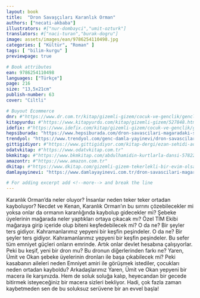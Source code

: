 ```yaml
---
layout: book
title:  "Dron Savaşçıları Karanlık Orman"
authors: ["necati-akbaba"]
illustrators: #["nur-dombayci","umit-ozturk"]
translators: #["naci-turan","burak-dogru"]
image: assets/images/ean/9786254110498.jpg
categories: [ "Kültür", "Roman" ]
tags: [ "bilim-kurgu" ]
previewpage: true

# Book attributes
ean: 9786254110498
languages: ["Türkçe"]
page: 216
size: "13,5x21cm"
publish-number: 63
cover: "Ciltli"

# Buyout Ecommerce
dnr: #"https://www.dr.com.tr/kitap/gizemli-gizem/cocuk-ve-genclik/genclik-10-yas/roman-oyku/urunno=0001857499001"
kitapyurdu: #"https://www.kitapyurdu.com/kitap/gizemli-gizem/527848.html&filter_name=Gizemli+Gizem"
idefix: #"https://www.idefix.com/kitap/gizemli-gizem/cocuk-ve-genclik/genclik-10-yas/roman-oyku/urunno=0001857499001"
hepsiburada: "https://www.hepsiburada.com/dron-savascilari-magaradaki-sir-necati-akbaba-p-HBV00000Y1FR7"
trendyol: "https://www.trendyol.com/genc-damla-yayinevi/dron-savascilari-magaradaki-sir-p-39629129"
gittigidiyor: #"https://www.gittigidiyor.com/kitap-dergi/ezan-sehidi-adnan-menderes_pdp_732728793"
odatvkitap: #"https://www.odatvkitap.com.tr"
bkmkitap: #"https://www.bkmkitap.com/abdulhamidin-kurtlarla-dansi-578226"
amazontr: #"https://www.amazon.com.tr"
dkitap: #"https://www.dkitap.com/gizemli-gizem-tekerlekli-bir-evim-olsa"
damlayayinevi: "https://www.damlayayinevi.com.tr/dron-savascilari-magaradaki-sir"

# For adding excerpt add <!--more--> and break the line
---
```

Karanlık Orman’da neler oluyor?
İnsanlar neden teker teker ortadan kayboluyor?
Necdet ve Kenan, Karanlık Orman’ın bu sırrını çözebilecekler mi yoksa onlar da ormanın karanlığında kaybolup gidecekler mi?
Şebeke üyelerinin mağarada neler yaptıkları ortaya çıkacak mı?
Özel TİM Ekibi mağaraya girip içeride olup biteni keşfedebilecek mi?
O da ne?
Bir şeyler ters gidiyor.
Kahramanlarımız yepyeni bir keşfin peşindeler.
O da ne?
Bir şeyler ters gidiyor.
Kahramanlarımız yepyeni bir keşfin peşindeler.
Bu sefer tüm emniyet güçleri onların emrinde.
Artık onlar devlet hesabına çalışıyorlar.
Peki bu keşif, yeni bir dron mu?
Bu dronun diğerlerinden farkı ne?
Yaren, Ümit ve Okan şebeke üyelerinin dronları ile başa çıkabilecek mi?
Peki kasabanın aileleri neden Emniyet amiri ile görüşmek istediler, çocukları neden ortadan kayboldu?
Arkadaşlarımız Yaren, Ümit ve Okan yepyeni bir macera ile karşınızda.
Hem de soluk soluğa kalıp, heyecandan bir gecede bitirmek isteyeceğiniz bir macera sizleri bekliyor.
Hadi, çok fazla zaman kaybetmeden sen de bu soluksuz serüvene bir an evvel başla!
<!--more--> 
